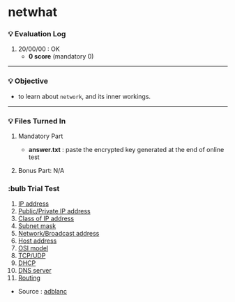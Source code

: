 # netwhat

### :bulb: Evaluation Log
1. 20/00/00 : OK
    - **0 score** (mandatory 0)
---

### :bulb: Objective
- to learn about `network`, and its inner workings.
---

### :bulb: Files Turned In
1. Mandatory Part
	- **answer.txt** : paste the encrypted key generated at the end of online test

2. Bonus Part: N/A

### :bulb Trial Test
1. [IP address](./01_IP_address)
2. [Public/Private IP address](./02_Public_Private_IP_address)
3. [Class of IP address](./03_Class_of_IP_address)
4. [Subnet mask](./04_Subnet_mask)
5. [Network/Broadcast address](./05_Network_Broadcast_address)
6. [Host address](./06_Host_address)
7. [OSI model](./07_OSI_model)
8. [TCP/UDP](./08_TCP_UDP)
9. [DHCP](./09_DHCP)
10. [DNS server](./10_DNS_server)
11. [Routing](./11_Routing)
- Source : [adblanc](github.com/adblanc/netwhat42-train)
